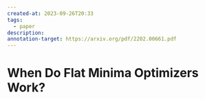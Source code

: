 ```yaml
---
created-at: 2023-09-26T20:33
tags:
  - paper
description: 
annotation-target: https://arxiv.org/pdf/2202.00661.pdf
---
```

# When Do Flat Minima Optimizers Work?